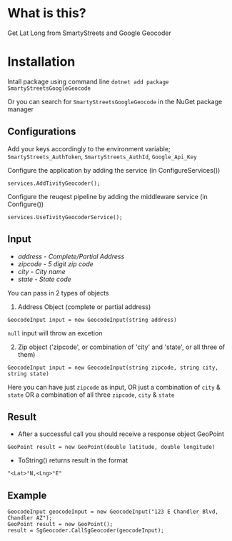 # What is this?

Get Lat Long from SmartyStreets and Google Geocoder

# Installation

Intall package using command line
`dotnet add package SmartyStreetsGoogleGeocode`

Or you can search for `SmartyStreetsGoogleGeocode` in the NuGet package manager

## Configurations

Add your keys accordingly to the environment variable;
`SmartyStreets_AuthToken`,
`SmartyStreets_AuthId`,
`Google_Api_Key`

Configure the application by adding the service (in ConfigureServices())

```
services.AddTivityGeocoder();
```

Configure the reuqest pipeline by adding the middleware service (in Configure())

```
services.UseTivityGeocoderService();
```

## Input

- _address_ - _Complete/Partial Address_
- _zipcode_ - _5 digit zip code_
- _city_ - _City name_
- _state_ - _State code_

You can pass in 2 types of objects

1. Address Object (complete or partial address)

```
GeocodeInput input = new GeocodeInput(string address)
```

`null` input will throw an excetion

2. Zip object ('zipcode', or combination of 'city' and 'state', or all three of them)

```
GeocodeInput input = new GeocodeInput(string zipcode, string city, string state)
```

Here you can have just `zipcode` as input,
OR just a combination of `city` & `state`
OR a combination of all three `zipcode`, `city` & `state`

## Result

- After a successful call you should receive a response object GeoPoint

```
GeoPoint result = new GeoPoint(double latitude, double longitude)
```

- ToString() returns result in the format

```
"<Lat>°N,<Lng>°E"
```

## Example

```
GeocodeInput geocodeInput = new GeocodeInput("123 E Chandler Blvd, Chandler AZ");
GeoPoint result = new GeoPoint();
result = SgGeocoder.CallSgGeocoder(geocodeInput);
```
